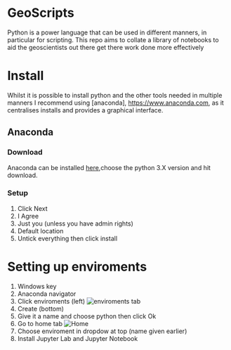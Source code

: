 # GeoScripts
Python is a power language that can be used in different manners, in particular for scripting. This repo aims to collate a library of notebooks to aid the geoscientists out there get there work done more effectively

# Install

Whilst it is possible to install python and the other tools needed in multiple manners I recommend using [anaconda], https://www.anaconda.com, as it centralises installs and provides a graphical interface.

## Anaconda

### Download
Anaconda can be installed [here](https://www.anaconda.com/download/),choose the python 3.X version and hit download.

### Setup
1. Click Next
1. I Agree
1. Just you (unless you have admin rights)
1. Default location
1. Untick everything then click install

# Setting up enviroments

1. Windows key
1. Anaconda navigator
1. Click enviroments (left) ![enviroments tab](https://github.com/WesleyTheGeolien/GeoScripts/blob/setup/figures/enviroments.png)
1. Create (bottom)
1. Give it a name and choose python then click Ok
1. Go to home tab ![Home](https://github.com/WesleyTheGeolien/GeoScripts/blob/setup/figures/home.png)
1. Choose enviroment in dropdow at top (name given earlier)
1. Install Jupyter Lab and Jupyter Notebook